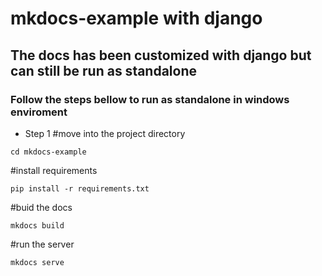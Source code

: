 # mkdocs-example with django 
## The docs has been customized with django but can still be run as standalone
### Follow the steps bellow to run as standalone in windows enviroment
* Step 1
#move into the project directory
```shell
cd mkdocs-example
```
#install requirements
```shell
pip install -r requirements.txt
```
#buid the docs
```script
mkdocs build
```
#run the server
```shell
mkdocs serve
```

